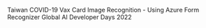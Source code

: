 Taiwan COVID-19 Vax Card Image Recognition - Using Azure Form Recognizer
Global AI Developer Days 2022